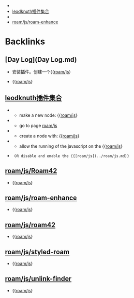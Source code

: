 - 
- [leodknuth插件集合](../leodknuth插件集合.md)
- 
- [roam/js/roam-enhance](../roam/js/roam-enhance.md)

# Backlinks
## [Day Log](Day Log.md)
- 安装插件。创建一个{{[roam/js](../roam/js.md)}

- {{[roam/js](../roam/js.md)}

## [leodknuth插件集合](leodknuth插件集合.md)
*  - make a new node: {{[roam/js](../roam/js.md)}

*  - go to page [roam/js](../roam/js.md)

*  - create a node with: {{[roam/js](../roam/js.md)}

*  - allow the running of the javascript on the {{[roam/js](../roam/js.md)}

*      OR disable and enable the {{[roam/js](../roam/js.md)}

## [roam/js/Roam42](roam/js/Roam42.md)
- {{[roam/js](../roam/js.md)}

## [roam/js/roam-enhance](roam/js/roam-enhance.md)
- {{[roam/js](../roam/js.md)}

## [roam/js/roam42](roam/js/roam42.md)
- {{[roam/js](../roam/js.md)}

## [roam/js/styled-roam](roam/js/styled-roam.md)
- {{[roam/js](../roam/js.md)}

## [roam/js/unlink-finder](roam/js/unlink-finder.md)
- {{[roam/js](../roam/js.md)}

